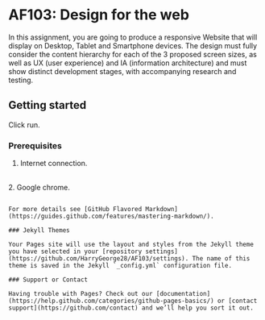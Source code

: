 # AF103: Design for the web
In this assignment, you are going to produce a responsive Website that will display on Desktop, Tablet and Smartphone devices. The design must fully consider the content hierarchy for each of the 3 proposed screen sizes, as well as UX (user experience) and IA (information architecture) and must show distinct development stages, with accompanying research and testing.

## Getting started
Click run.

### Prerequisites
1. Internet connection.
<br> 
2. Google chrome. 


```

For more details see [GitHub Flavored Markdown](https://guides.github.com/features/mastering-markdown/).

### Jekyll Themes

Your Pages site will use the layout and styles from the Jekyll theme you have selected in your [repository settings](https://github.com/HarryGeorge28/AF103/settings). The name of this theme is saved in the Jekyll `_config.yml` configuration file.

### Support or Contact

Having trouble with Pages? Check out our [documentation](https://help.github.com/categories/github-pages-basics/) or [contact support](https://github.com/contact) and we’ll help you sort it out.
